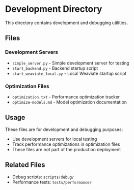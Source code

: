 # Development Directory

This directory contains development and debugging utilities.

## Files

### Development Servers
- `simple_server.py` - Simple development server for testing
- `start_backend.py` - Backend startup script
- `start_weaviate_local.py` - Local Weaviate startup script

### Optimization Files
- `optimization.txt` - Performance optimization tracker
- `optimize-models.md` - Model optimization documentation

## Usage
These files are for development and debugging purposes:
- Use development servers for local testing
- Track performance optimizations in optimization files
- These files are not part of the production deployment

## Related Files
- Debug scripts: `scripts/debug/`
- Performance tests: `tests/performance/` 